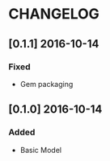 # CHANGELOG

## [0.1.1] 2016-10-14
### Fixed
- Gem packaging

## [0.1.0] 2016-10-14
### Added
- Basic Model
